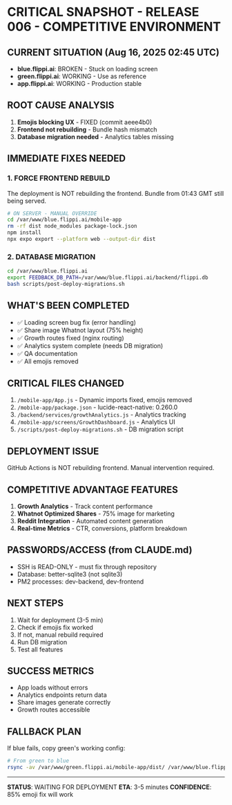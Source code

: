 # CRITICAL SNAPSHOT - RELEASE 006 - COMPETITIVE ENVIRONMENT

## CURRENT SITUATION (Aug 16, 2025 02:45 UTC)
- **blue.flippi.ai**: BROKEN - Stuck on loading screen
- **green.flippi.ai**: WORKING - Use as reference
- **app.flippi.ai**: WORKING - Production stable

## ROOT CAUSE ANALYSIS
1. **Emojis blocking UX** - FIXED (commit aeee4b0)
2. **Frontend not rebuilding** - Bundle hash mismatch
3. **Database migration needed** - Analytics tables missing

## IMMEDIATE FIXES NEEDED

### 1. FORCE FRONTEND REBUILD
The deployment is NOT rebuilding the frontend. Bundle from 01:43 GMT still being served.

```bash
# ON SERVER - MANUAL OVERRIDE
cd /var/www/blue.flippi.ai/mobile-app
rm -rf dist node_modules package-lock.json
npm install
npx expo export --platform web --output-dir dist
```

### 2. DATABASE MIGRATION
```bash
cd /var/www/blue.flippi.ai
export FEEDBACK_DB_PATH=/var/www/blue.flippi.ai/backend/flippi.db
bash scripts/post-deploy-migrations.sh
```

## WHAT'S BEEN COMPLETED
- ✅ Loading screen bug fix (error handling)
- ✅ Share image Whatnot layout (75% height)
- ✅ Growth routes fixed (nginx routing)
- ✅ Analytics system complete (needs DB migration)
- ✅ QA documentation
- ✅ All emojis removed

## CRITICAL FILES CHANGED
1. `/mobile-app/App.js` - Dynamic imports fixed, emojis removed
2. `/mobile-app/package.json` - lucide-react-native: 0.260.0
3. `/backend/services/growthAnalytics.js` - Analytics tracking
4. `/mobile-app/screens/GrowthDashboard.js` - Analytics UI
5. `/scripts/post-deploy-migrations.sh` - DB migration script

## DEPLOYMENT ISSUE
GitHub Actions is NOT rebuilding frontend. Manual intervention required.

## COMPETITIVE ADVANTAGE FEATURES
1. **Growth Analytics** - Track content performance
2. **Whatnot Optimized Shares** - 75% image for marketing
3. **Reddit Integration** - Automated content generation
4. **Real-time Metrics** - CTR, conversions, platform breakdown

## PASSWORDS/ACCESS (from CLAUDE.md)
- SSH is READ-ONLY - must fix through repository
- Database: better-sqlite3 (not sqlite3)
- PM2 processes: dev-backend, dev-frontend

## NEXT STEPS
1. Wait for deployment (3-5 min)
2. Check if emojis fix worked
3. If not, manual rebuild required
4. Run DB migration
5. Test all features

## SUCCESS METRICS
- App loads without errors
- Analytics endpoints return data
- Share images generate correctly
- Growth routes accessible

## FALLBACK PLAN
If blue fails, copy green's working config:
```bash
# From green to blue
rsync -av /var/www/green.flippi.ai/mobile-app/dist/ /var/www/blue.flippi.ai/mobile-app/dist/
```

---
**STATUS**: WAITING FOR DEPLOYMENT
**ETA**: 3-5 minutes
**CONFIDENCE**: 85% emoji fix will work